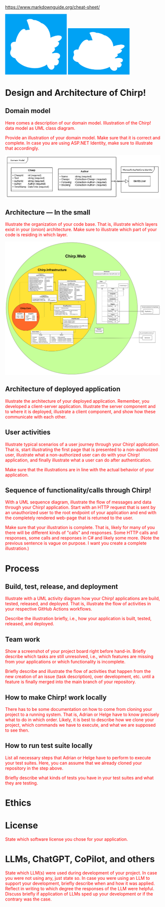 ﻿<style>
redColor { color: Red }
</style>

https://www.markdownguide.org/cheat-sheet/

<img src="cheeper.png" alt="drawing" width="200"/>
<img src="cheeper.png" alt="drawing" width="200" height="150"/>

# Design and Architecture of Chirp!

## Domain model
<redColor>Here comes a description of our domain model.
Illustration of the Chirp! data model as UML class diagram. </redColor>

<redColor>Provide an illustration of your domain model. Make sure that it is 
correct and complete. In case you are using ASP.NET Identity, make sure to 
illustrate that accordingly. </redColor>

<img src="Domain%20model.drawio.png">

## Architecture — In the small
<redColor>Illustrate the organization of your code base. That is, illustrate 
which layers exist in your (onion) architecture. Make sure to illustrate which 
part of your code is residing in which layer.</redColor>

<img src="OnionArch.drawio.png">

## Architecture of deployed application
<redColor>Illustrate the architecture of your deployed application. Remember, 
you developed a client-server application. Illustrate the server component and 
to where it is deployed, illustrate a client component, and show how these 
communicate with each other.</redColor>

## User activities
<redColor>Illustrate typical scenarios of a user journey through your Chirp! 
application. That is, start illustrating the first page that is presented to a 
non-authorized user, illustrate what a non-authorized user can do with your 
Chirp! application, and finally illustrate what a user can do after 
authentication. </redColor>

<redColor>Make sure that the illustrations are in line with the actual behavior of 
your application.</redColor>

## Sequence of functionality/calls through Chirp!
<redColor>With a UML sequence diagram, illustrate the flow of messages and data 
through your Chirp! application. Start with an HTTP request that is sent by an 
unauthorized user to the root endpoint of your application and end with the 
completely rendered web-page that is returned to the user.</redColor>

<redColor>Make sure that your illustration is complete. That is, likely for many of 
you there will be different kinds of "calls" and responses. Some HTTP calls 
and responses, some calls and responses in C# and likely some more. (Note 
the previous sentence is vague on purpose. I want you create a complete 
illustration.)</redColor>

# Process
## Build, test, release, and deployment
<redColor>Illustrate with a UML activity diagram how your Chirp! applications are build, 
tested, released, and deployed. That is, illustrate the flow of activities 
in your respective GitHub Actions workflows.</redColor>

<redColor>Describe the illustration briefly, i.e., how your application is built, 
tested, released, and deployed.</redColor>

## Team work
<redColor>Show a screenshot of your project board right before hand-in. Briefly 
describe which tasks are still unresolved, i.e., which features are missing 
from your applications or which functionality is incomplete.</redColor>

<redColor>Briefly describe and illustrate the flow of activities that happen from the 
new creation of an issue (task description), over development, etc. until a 
feature is finally merged into the main branch of your repository.</redColor>

## How to make Chirp! work locally
<redColor>There has to be some documentation on how to come from cloning your project 
to a running system. That is, Adrian or Helge have to know precisely what to 
do in which order. Likely, it is best to describe how we clone your project, 
which commands we have to execute, and what we are supposed to see then.</redColor>

## How to run test suite locally
<redColor>List all necessary steps that Adrian or Helge have to perform to execute your 
test suites. Here, you can assume that we already cloned your repository in 
the step above.</redColor>

<redColor>Briefly describe what kinds of tests you have in your test suites and what 
they are testing.</redColor>

# Ethics
# License
<redColor>State which software license you chose for your application.</redColor>
# LLMs, ChatGPT, CoPilot, and others
<redColor>State which LLM(s) were used during development of your project. In case you 
were not using any, just state so. In case you were using an LLM to support 
your development, briefly describe when and how it was applied. Reflect in 
writing to which degree the responses of the LLM were helpful. Discuss 
briefly if application of LLMs sped up your development or if the contrary 
was the case.</redColor>



